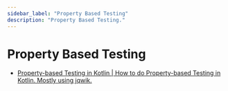 ```yaml
---
sidebar_label: "Property Based Testing"
description: "Property Based Testing."
---
```


# Property Based Testing

* [Property-based Testing in Kotlin | How to do Property-based Testing in Kotlin. Mostly using jqwik.](https://johanneslink.net/property-based-testing-in-kotlin/)